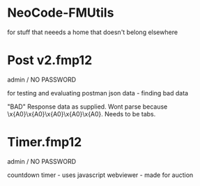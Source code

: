 # NeoCode-FMUtils

for stuff that neeeds a home that doesn't belong elsewhere

# Post v2.fmp12

admin / NO PASSWORD

for testing and evaluating postman json data - finding bad data

"BAD" Response data as supplied. Wont parse because \x{A0}\x{A0}\x{A0}\x{A0}\x{A0}. Needs to be tabs.

# Timer.fmp12

admin / NO PASSWORD

countdown timer - uses javascript webviewer - made for auction
